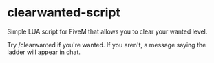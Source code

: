 # clearwanted-script
Simple LUA script for FiveM that allows you to clear your wanted level.

Try /clearwanted if you're wanted. If you aren't, a message saying the ladder will appear in chat.
